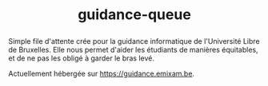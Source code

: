 # <p align=center>guidance-queue</p>

Simple file d'attente crée pour la guidance informatique de l'Université Libre de Bruxelles. Elle nous permet d'aider les étudiants de manières équitables, et de ne pas les obligé à garder le bras levé.

Actuellement hébergée sur <https://guidance.emixam.be>.
